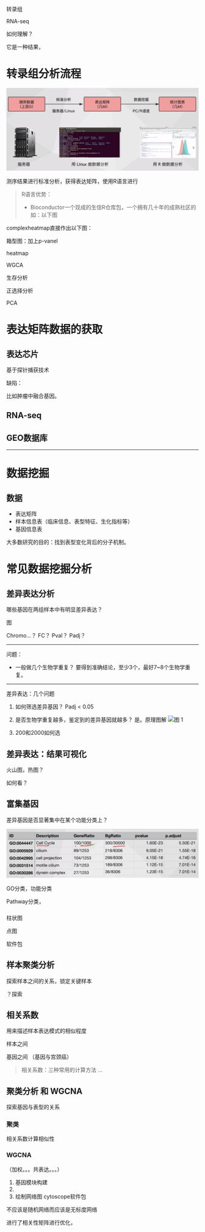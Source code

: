 转录组



RNA-seq

如何理解？

它是一种结果，


# 转录组分析流程

![seq](./img/Snipaste_2020-05-13_15-26-12.png)

测序结果进行标准分析，获得表达矩阵，使用R语言进行


> R语言优势：
> - Bioconductor一个现成的生信R仓库包，一个拥有几十年的成熟社区的
如：以下图

complexheatmap直接作出以下图：

箱型图：加上p-vanel

heatmap

WGCA

生存分析

正选择分析

PCA


# 表达矩阵数据的获取
## 表达芯片

基于探针捕获技术

缺陷：

比如肿瘤中融合基因。

## RNA-seq

## GEO数据库

---

# 数据挖掘
## 数据
- 表达矩阵
- 样本信息表（临床信息、表型特征、生化指标等）
- 基因信息表

大多数研究的目的：找到表型变化背后的分子机制。

# 常见数据挖掘分析
## 差异表达分析
哪些基因在两组样本中有明显差异表达？

图

Chromo...？
FC？
Pval？
Padj？

---
问题：
- 一般做几个生物学重复？
要得到准确结论，至少3个，最好7~8个生物学重复。

---
差异表达：几个问题
1. 如何筛选差异基因？
    Padj < 0.05
2. 是否生物学重复越多，鉴定到的差异基因就越多？
    是。原理图解
    ![图 1](../../../images/e271c6451dc9189063dcadf871c803457efd3f6f0f2c463d3e5b9117e0a365cb.png)  

3. 200和2000如何选


## 差异表达：结果可视化

火山图，热图？

如何看？

## 富集基因
差异基因是否显著集中在某个功能分类上？

![图 3](img/Introduction_Go.png)  


GO分类，功能分类

Pathway分类，

### 

柱状图

点图

软件包

## 样本聚类分析
探索样本之间的关系，锁定关键样本

？探索

## 相关系数
用来描述样本表达模式的相似程度

样本之间

基因之间
（基因与宫颈癌）

> 相关系数：三种常用的计算方法
> ...

## 聚类分析 和 WGCNA
探索基因与表型的关系

### 聚类

相关系数计算相似性

### WGCNA
（加权。。。共表达。。。）

1. 基因模块构建
2. 
3. 绘制网络图 cytoscope软件包


不应该是随机网络而应该是无标度网络

进行了相关性矩阵进行优化，

